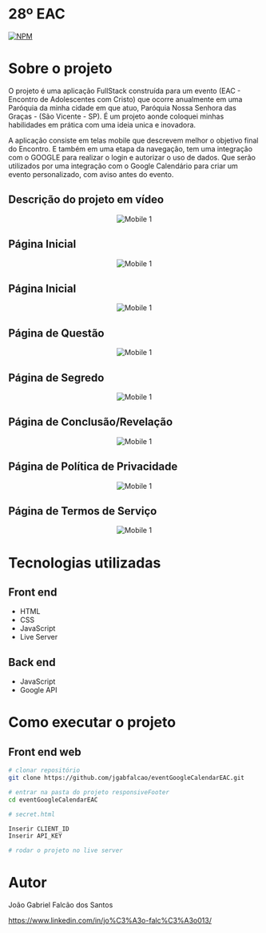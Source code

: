 # 28º EAC 
[![NPM](https://img.shields.io/npm/l/react)](https://github.com/jgabfalcao/eventGoogleCalendarEAC/blob/main/LICENSE) 

# Sobre o projeto

O projeto é uma aplicação FullStack construída para um evento (EAC - Encontro de Adolescentes com Cristo) que ocorre anualmente em uma Paróquia da minha cidade em que atuo, Paróquia Nossa Senhora das Graças - (São Vicente - SP). É um projeto aonde coloquei minhas habilidades em prática com uma ideia unica e inovadora.

A aplicação consiste em telas mobile que descrevem melhor o objetivo final do Encontro. E também em uma etapa da navegação, tem uma integração com o GOOGLE para realizar o login e autorizar o uso de dados. Que serão utilizados por uma integração com o Google Calendário para criar um evento personalizado, com aviso antes do evento.
  
  
## Descrição do projeto em vídeo

<div align="center">

![Mobile 1](https://github.com/jgabfalcao/eventGoogleCalendarEAC/blob/main/assets/mobile.gif) 

</div>



## Página Inicial

<div align="center">
  
![Mobile 1](https://github.com/jgabfalcao/eventGoogleCalendarEAC/blob/main/assets/mobile3.png) 

</div>

## Página Inicial

<div align="center">
  
![Mobile 1](https://github.com/jgabfalcao/eventGoogleCalendarEAC/blob/main/assets/mobile.png) 

</div>

## Página de Questão

<div align="center">
  
![Mobile 1](https://github.com/jgabfalcao/eventGoogleCalendarEAC/blob/main/assets/mobile1.png) 

</div>

## Página de Segredo

<div align="center">
  
![Mobile 1](https://github.com/jgabfalcao/eventGoogleCalendarEAC/blob/main/assets/mobile2.png) 

</div>

## Página de Conclusão/Revelação

<div align="center">
  
![Mobile 1](https://github.com/jgabfalcao/eventGoogleCalendarEAC/blob/main/assets/mobile4.png) 

</div>

## Página de Política de Privacidade

<div align="center">
  
![Mobile 1](https://github.com/jgabfalcao/eventGoogleCalendarEAC/blob/main/assets/mobile5.png) 

</div>

## Página de Termos de Serviço

<div align="center">
  
![Mobile 1](https://github.com/jgabfalcao/eventGoogleCalendarEAC/blob/main/assets/mobile6.png) 

</div>


<div>



# Tecnologias utilizadas
## Front end
- HTML
- CSS
- JavaScript
- Live Server

## Back end
- JavaScript
- Google API

# Como executar o projeto

## Front end web

```bash
# clonar repositório
git clone https://github.com/jgabfalcao/eventGoogleCalendarEAC.git

# entrar na pasta do projeto responsiveFooter
cd eventGoogleCalendarEAC

# secret.html

Inserir CLIENT_ID
Inserir API_KEY

# rodar o projeto no live server
```

# Autor

João Gabriel Falcão dos Santos

https://www.linkedin.com/in/jo%C3%A3o-falc%C3%A3o013/
